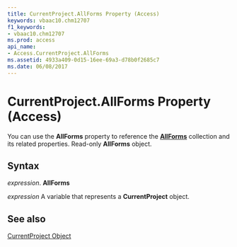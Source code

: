 ```yaml
---
title: CurrentProject.AllForms Property (Access)
keywords: vbaac10.chm12707
f1_keywords:
- vbaac10.chm12707
ms.prod: access
api_name:
- Access.CurrentProject.AllForms
ms.assetid: 4933a409-0d15-16ee-69a3-d78b0f2685c7
ms.date: 06/08/2017
---
```



# CurrentProject.AllForms Property (Access)

You can use the  **AllForms** property to reference the **[AllForms](Access.AllForms.md)** collection and its related properties. Read-only **AllForms** object.


## Syntax

 _expression_. **AllForms**

 _expression_ A variable that represents a **CurrentProject** object.


## See also


[CurrentProject Object](Access.CurrentProject.md)

